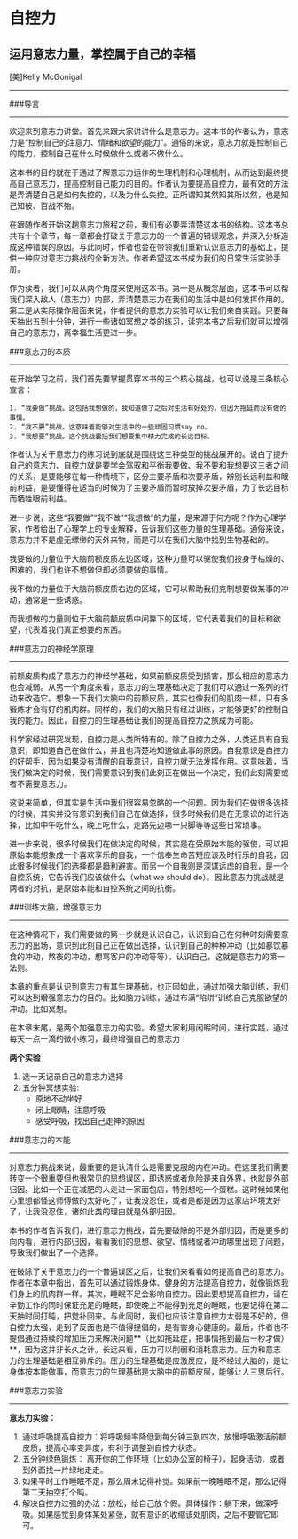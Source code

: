 自控力
============
运用意志力量，掌控属于自己的幸福
------------
[美]Kelly McGonigal
************

###导言

---

欢迎来到意志力讲堂。首先来跟大家讲讲什么是意志力。这本书的作者认为，意志力是“控制自己的注意力、情绪和欲望的能力”。通俗的来说，意志力就是控制自己的能力，控制自己在什么时候做什么或者不做什么。

这本书的目的就在于通过了解意志力运作的生理机制和心理机制，从而达到最终提高自己意志力，提高控制自己能力的目的。作者认为要提高自控力，最有效的方法是弄清楚自己是如何失控的，以及为什么失控。正所谓知其然知其所以然，也是知己知彼、百战不殆。

在跟随作者开始这趟意志力旅程之前，我们有必要弄清楚这本书的结构。这本书总共有十个章节，每一章都会打破关于意志力的一个普遍的错误观念，并深入分析造成这种错误的原因。与此同时，作者也会在带领我们重新认识意志力的基础上，提供一种应对意志力挑战的全新方法。作者希望这本书成为我们的日常生活实验手册。

作为读者，我们可以从两个角度来使用这本书。第一是从概念层面，这本书可以帮我们深入敌人（意志力）内部，弄清楚意志力在我们的生活中是如何发挥作用的。第二是从实际操作层面来说，作者提供的意志力实验可以让我们亲自实践。只要每天抽出五到十分钟，进行一些诸如冥想之类的练习，读完本书之后我们就可以增强自己的意志力，离幸福生活更进一步。

###意志力的本质

---

在开始学习之前，我们首先要掌握贯穿本书的三个核心挑战，也可以说是三条核心宣言：

	1. “我要做”挑战。这包括我想做的，我知道做了之后对生活有好处的，但因为拖延而没有做的事情。
	2. “我不要”挑战。这意味着能够对生活中的一些顽固习惯say no。
	3. “我想要”挑战。这个挑战囊括我们想要集中精力完成的长远目标。

作者认为关于意志力的练习说到底就是围绕这三种类型的挑战展开的。说白了提升自己的意志力、自控力就是要学会驾驭和平衡我要做、我不要和我想要这三者之间的关系，是要能够在每一种情境下，区分主要矛盾和次要矛盾，辨别长远利益和眼前利益，是要懂得在适当的时候为了主要矛盾而暂时放掉次要矛盾，为了长远目标而牺牲眼前利益。

进一步说，这些“我要做”“我不做”“我想做”的力量，是来源于何方呢？作为心理学家，作者给出了心理学上的专业解释，告诉我们这些力量的生理基础。通俗来说，意志力并不是虚无缥缈的天外来物，而是可以在我们大脑中找到生物基础的。

我要做的力量位于大脑前额皮质左边区域，这种力量可以驱使我们投身于枯燥的、困难的，我们也许不想做但却必须要做的事情。

我不做的力量位于大脑前额皮质右边的区域，它可以帮助我们克制想要做某事的冲动，通常是一些诱惑。

而我想做的力量则位于大脑前额皮质中间靠下的区域，它代表着我们的目标和欲望，代表着我们真正想要的东西。

###意志力的神经学原理

---

前额皮质构成了意志力的神经学基础，如果前额皮质受到损害，那么相应的意志力也会减弱。从另一个角度来看，意志力的生理基础决定了我们可以通过一系列的行动来改造它。想象一下我们大脑中的前额皮质，其实也像我们的肌肉一样，只有多锻炼才会有好的肌肉群。同样的，我们的大脑只有经过训练，才能够更好的控制自我的能力。因此，自控力的生理基础让我们的提高自控力之旅成为可能。

科学家经过研究发现，自控力是人类所特有的。除了自控力之外，人类还具有自我意识，即知道自己在做什么，并且也清楚地知道做此事的原因。自我意识是自控力的好帮手，因为如果没有清醒的自我意识，自控力就无法发挥作用。这意味着，当我们做决定的时候，我们需要意识到我们此刻正在做出一个决定，我们此刻需要或者不需要意志力。

这说来简单，但其实是生活中我们很容易忽略的一个问题。因为我们在做很多选择的时候，其实并没有意识到我们自己在做选择，很多时候我们是在无意识的进行选择，比如中午吃什么，晚上吃什么，走路先迈哪一只脚等等这些日常琐事。

进一步来说，很多时候我们在做决定的时候，其实是在受原始本能的驱使，可以把原始本能想象成一个喜欢享乐的自我，一个信奉生命苦短应该及时行乐的自我，因此很多时候我们的选择都是趋利避害。而另一个自我则是深谋远虑的自我，是一个自控系统，它告诉我们应该做什么（what we should do）。因此意志力挑战就是两者的对抗，是原始本能和自控系统之间的抗衡。

###训练大脑，增强意志力

---

在这种情况下，我们需要做的第一步就是认识自己，认识到自己在何种时刻需要意志力的出场，意识到此刻自己正在做出选择，认识到自己的种种冲动（比如暴饮暴食的冲动，熬夜的冲动，想骂客户的冲动等等）。认识自己，这就是意志力的第一法则。

本章的重点是认识到意志力有其生理基础，也正因如此，通过加强大脑训练，我们可以达到增强意志力的目的。比如脑力训练，通过布满“陷阱”训练自己克服欲望的冲动。比如冥想。

在本章末尾，是两个加强意志力的实验。希望大家利用闲暇时间，进行实践，通过每天一点一滴的微小练习，最终增强自己的意志力！

**两个实验**

1. 选一天记录自己的意志力选择
2. 五分钟冥想实验:
	* 原地不动坐好
	* 闭上眼睛，注意呼吸
	* 感受呼吸，找出自己走神的原因	

###意志力的本能

---

对意志力挑战来说，最重要的是认清什么是需要克服的内在冲动。在这里我们需要转变一个很重要但也很常见的思想误区，即诱惑或者危险是来自外界，也就是外部归因。比如一个正在减肥的人走进一家面包店，特别想吃一个蛋糕。这时候如果他心里想都怪这师傅做的太好吃了，让我没忍住，或者是都是因为这家店环境太好了，让我没忍住，诸如此类的理由就是外部归因。

本书的作者告诉我们，进行意志力挑战，首先要破除的不是外部归因，而是更多的向内看，进行内部归因，看看我们的思想、欲望、情绪或者冲动哪里出现了问题，导致我们做出了一个选择。

在破除了关于意志力的一个普遍误区之后，让我们来看看如何提高自己的意志力。作者在本章中指出，首先可以通过锻炼身体、健身的方法提高自控力，就像锻炼我们身上的肌肉群一样。其次，睡眠不足会影响自控力。因此要想提高自控力，请在辛勤工作的同时保证充足的睡眠，即使晚上不能得到充足的睡眠，也要记得在第二天抽时间打盹，把觉补回来。与此同时，我们也应该注意自控力太弱是不好的，但自控力太强，走到了反面也是不值得提倡的，是有害身心健康的。最后，作者也不提倡通过持续的增加压力来解决问题**（比如拖延症，把事情拖到最后一秒才做）**，因为这并非长久之计。长远来看，压力可以削弱和消耗意志力。压力和意志力的生理基础是相互排斥的。压力的生理基础是应激反应，是不经过大脑的，是让身体按本能做事，而意志力的生理基础是大脑中的前额皮层，能够让人三思后行。

###意志力实验

---

**意志力实验：**

1. 通过呼吸提高自控力：将呼吸频率降低到每分钟三到四次，放慢呼吸激活前额皮质，提高心率变异度，有利于调整到自控力状态。
2. 五分钟绿色锻炼： 离开你的工作环境（比如办公室的椅子），起身活动，或者到外面找一片绿地走走。
3. 如果平时工作睡眠不足，那么周末记得补觉。如果前一晚睡眠不足，那么记得第二天抽空打个盹。
4. 解决自控力过强的办法：放松，给自己放个假。具体操作：躺下来，做深呼吸。如果感觉到身体某处紧张，就有意识的收缩该处肌肉，之后不要管它即可。
